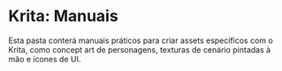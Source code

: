 # Krita: Manuais

Esta pasta conterá manuais práticos para criar assets específicos com o Krita, como concept art de personagens, texturas de cenário pintadas à mão e ícones de UI.
